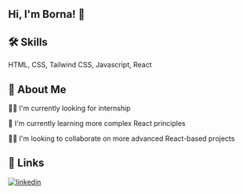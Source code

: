
## Hi, I'm Borna! 👋

## 🛠 Skills
HTML, CSS, Tailwind CSS, Javascript, React

## 🚀 About Me
👩‍💻 I'm currently looking for internship

🧠 I'm currently learning more complex React principles

👯‍♀️ I'm looking to collaborate on more advanced React-based projects


## 🔗 Links
[![linkedin](https://img.shields.io/badge/linkedin-0A66C2?style=for-the-badge&logo=linkedin&logoColor=white)](https://www.linkedin.com/in/bbukulin/)


